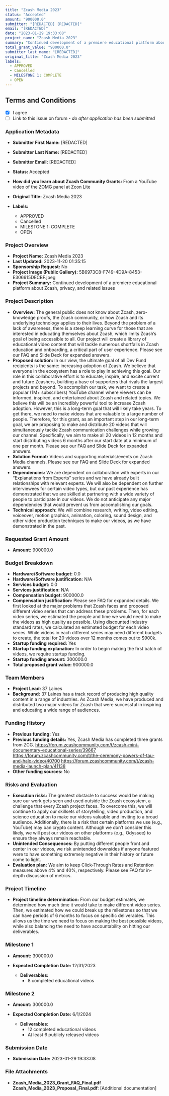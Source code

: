 ```yaml
---
title: "Zcash Media 2023"
status: "Accepted"
amount: "900000.0"
submitter: "[REDACTED] [REDACTED]"
email: "[REDACTED]"
date: "2023-01-29 19:33:08"
project_name: "Zcash Media 2023"
summary: "Continued development of a premiere educational platform about Zcash, privacy, and related issues"
total_grant_value: "900000.0"
submitter_last_name: "[REDACTED]"
original_title: "Zcash Media 2023"
labels:
  - APPROVED
  - Cancelled
  - MILESTONE 1: COMPLETE
  - OPEN
---
```


## Terms and Conditions

- [X] I agree
- [ ] Link to this issue on forum - _do after application has been submitted_

### Application Metadata

- **Submitter First Name:**
  [REDACTED]
- **Submitter Last Name:**
  [REDACTED]
- **Submitter Email:**
  [REDACTED]
- **Status:**
  Accepted
- **How did you learn about Zcash Community Grants:**
  From a YouTube video of the ZOMG panel at Zcon Lite
- **Original Title:**
  Zcash Media 2023

- **Labels:**
  - APPROVED
  - Cancelled
  - MILESTONE 1: COMPLETE
  - OPEN

### Project Overview

- **Project Name:**
  Zcash Media 2023
- **Last Updated:**
  2023-11-20 01:35:15
- **Sponsorship Request:**
  No
- **Project Image (Public Gallery):**
  5B6973C8-F749-4D9A-8453-E306615DECBF.jpeg
- **Project Summary:**
  Continued development of a premiere educational platform about Zcash, privacy, and related issues

### Project Description

- **Overview:**
  The general public does not know about Zcash, zero-knowledge proofs, the Zcash community, or how Zcash and its underlying technology applies to their lives. Beyond the problem of a lack of awareness, there is a steep learning curve for those that are interested in educating themselves about Zcash, which limits Zcash’s goal of being accessible to all. Our project will create a library of educational video content that will tackle numerous shortfalls in Zcash education and onboarding, a critical part of user experience. Please see our FAQ and Slide Deck for expanded answers.
- **Proposed solution:**
  In our view, the ultimate goal of all Dev Fund recipients is the same: increasing adoption of Zcash. We believe that everyone in the ecosystem has a role to play in achieving this goal. Our role in this collaborative effort is to educate, inspire, and excite current and future Zcashers, building a base of supporters that rivals the largest projects and beyond. To accomplish our task, we want to create a popular (1M+ subscribers) YouTube channel where viewers can be informed, inspired, and entertained about Zcash and related topics. We believe this will be an incredibly powerful tool to increase Zcash adoption. However, this is a long-term goal that will likely take years. To get there, we need to make videos that are valuable to a large number of people. Therefore, for this grant, as an important step in our long-term goal, we are proposing to make and distribute 20 videos that will simultaneously tackle Zcash communication challenges while growing our channel. Specifically, we aim to make all 20 videos in 12 months and start distributing videos 6 months after our start date at a minimum of one per month. Please see our FAQ and Slide Deck for expanded answers.
- **Solution Format:**
  Videos and supporting materials/events on Zcash Media channels. Please see our FAQ and Slide Deck for expanded answers.
- **Dependencies:**
  We are dependent on collaboration with experts in our “Explanations from Experts” series and we have already built relationships with relevant experts. We will also be dependent on further interviewees for certain video types, but our past experience has demonstrated that we are skilled at partnering with a wide variety of people to participate in our videos. We do not anticipate any major dependencies that would prevent us from accomplishing our goals.
- **Technical approach:**
  We will combine research, writing, video editing, voiceover, motion graphics, animation, coloring, sound design, and other video production techniques to make our videos, as we have demonstrated in the past.

### Requested Grant Amount

- **Amount:**
  900000.0

### Budget Breakdown

- **Hardware/Software budget:**
  0.0
- **Hardware/Software justification:**
  N/A
- **Services budget:**
  0.0
- **Services justification:**
  N/A
- **Compensation budget:**
  900000.0
- **Compensation justification:**
  Please see FAQ for expanded details. We first looked at the major problems that Zcash faces and proposed different video series that can address these problems. Then, for each video series, we estimated the people and time we would need to make the videos as high quality as possible. Using discounted industry standard rates, we calculated an estimated budget for each video series. While videos in each different series may need different budgets to create, the total for 20 videos over 12 months comes out to $900k.
- **Startup funding required:**
  Yes
- **Startup funding explanation:**
  In order to begin making the first batch of videos, we require startup funding.
- **Startup funding amount:**
  300000.0
- **Total proposed grant value:**
  900000.0

### Team Members

- **Project Lead:**
  37 Laines
- **Background:**
  37 Laines has a track record of producing high quality content in a range of industries. As Zcash Media, we have produced and distributed two major videos for Zcash that were successful in inspiring and educating a wide range of audiences.

### Funding History

- **Previous funding:**
  Yes
- **Previous funding details:**
  Yes, Zcash Media has completed three grants from ZCG. https://forum.zcashcommunity.com/t/zcash-mini-documentary-educational-series/39667 https://forum.zcashcommunity.com/t/the-ceremony-powers-of-tau-and-halo-video/40700 https://forum.zcashcommunity.com/t/zcash-media-launch-plan/41138
- **Other funding sources:**
  No

### Risks and Evaluation

- **Execution risks:**
  The greatest obstacle to success would be making sure our work gets seen and used outside the Zcash ecosystem, a challenge that every Zcash project faces. To overcome this, we will continue to apply our skillsets of storytelling, video production, and science education to make our videos valuable and inviting to a broad audience. Additionally, there is a risk that certain platforms we use (e.g., YouTube) may ban crypto content. Although we don’t consider this likely, we will post our videos on other platforms (e.g., Odyssee) to ensure they always remain reachable.
- **Unintended Consequences:**
  By putting different people front and center in our videos, we risk unintended downsides if anyone featured were to have something extremely negative in their history or future come to light.
- **Evaluation plan:**
  We aim to keep Click-Through Rates and Retention measures above 4% and 40%, respectively. Please see FAQ for in-depth discussion of metrics.

### Project Timeline

- **Project timeline determination:**
  From our budget estimates, we determined how much time it would take to make different video series. Then, we estimated how we could break up the milestones so that we can have periods of 6 months to focus on specific deliverables. This allows us the time we need to focus on making the best possible videos, while also balancing the need to have accountability on hitting our deliverables.

### Milestone 1

- **Amount:**
  300000.0
- **Expected Completion Date:**
  12/31/2023

  - **Deliverables:**
    - 8 completed educational videos

### Milestone 2

- **Amount:**
  300000.0
- **Expected Completion Date:**
  6/1/2024

  - **Deliverables:**
    - 12 completed educational videos
    - At least 6 publicly released videos

### Submission Date

- **Submission Date:**
  2023-01-29 19:33:08

### File Attachments

- **Zcash_Media_2023_Grant_FAQ_Final.pdf
Zcash_Media_2023_Proposal_Final.pdf**: [Additional documentation]

